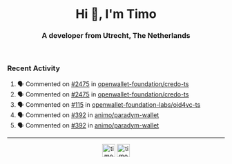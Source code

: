 <h1 align="center">Hi 👋, I'm Timo</h1>
<h3 align="center">A developer from Utrecht, The Netherlands</h3>
<br/>
<!-- https://github.com/rahuldkjain/github-profile-readme-generator --!>

<!--  <p align="left"><img src="https://github-readme-stats.vercel.app/api?username=timoglastra&show_icons=true&count_private=true&" alt="timoglastra" /></p> --!>

<!--
Github language stats
<p align="left"><img src="https://github-readme-stats.vercel.app/api/top-langs/?username=timoglastra&layout=compact" alt="timoglastra" /><p>
-->

<!-- Codestats language stats -->
<!-- <p align="left"><img src="https://codestats-readme.vercel.app/api/top-langs/?username=timoglastra&layout=compact&language_count=12" alt="timoglastra" /><p>    --!>
  
<h3>Recent Activity</h3>

<!--START_SECTION:activity-->
1. 🗣 Commented on [#2475](https://github.com/openwallet-foundation/credo-ts/pull/2475#issuecomment-3471670871) in [openwallet-foundation/credo-ts](https://github.com/openwallet-foundation/credo-ts)
2. 🗣 Commented on [#2475](https://github.com/openwallet-foundation/credo-ts/pull/2475#issuecomment-3468326678) in [openwallet-foundation/credo-ts](https://github.com/openwallet-foundation/credo-ts)
3. 🗣 Commented on [#115](https://github.com/openwallet-foundation-labs/oid4vc-ts/pull/115#issuecomment-3468318235) in [openwallet-foundation-labs/oid4vc-ts](https://github.com/openwallet-foundation-labs/oid4vc-ts)
4. 🗣 Commented on [#392](https://github.com/animo/paradym-wallet/issues/392#issuecomment-3457650957) in [animo/paradym-wallet](https://github.com/animo/paradym-wallet)
5. 🗣 Commented on [#392](https://github.com/animo/paradym-wallet/issues/392#issuecomment-3456497965) in [animo/paradym-wallet](https://github.com/animo/paradym-wallet)
<!--END_SECTION:activity-->

---

<p align="center">
<a href="https://twitter.com/timoglastra" target="blank"><img align="center" src="https://cdn.jsdelivr.net/npm/simple-icons@3.0.1/icons/twitter.svg" alt="timoglastra" height="30" width="30" /></a>
<a href="https://linkedin.com/in/timoglastra" target="blank"><img align="center" src="https://cdn.jsdelivr.net/npm/simple-icons@3.0.1/icons/linkedin.svg" alt="timoglastra" height="30" width="30" /></a>
</p>




